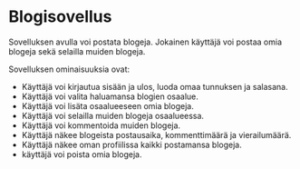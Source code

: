 # Blogisovellus

Sovelluksen avulla voi postata blogeja. Jokainen käyttäjä voi postaa omia blogeja 
sekä selailla muiden blogeja. 

Sovelluksen ominaisuuksia ovat:

- Käyttäjä voi kirjautua sisään ja ulos, luoda omaa tunnuksen ja salasana.
- Käyttäjä voi valita haluamansa blogien osaalue.
- Käyttäjä voi lisäta osaalueeseen omia blogeja. 
- Käyttäjä voi selailla muiden blogeja osaalueessa. 
- Käyttäjä voi kommentoida muiden blogeja. 
- Käyttäjä näkee blogeista postausaika, kommenttimäärä ja vierailumäärä. 
- Käyttäjä näkee oman profiilissa kaikki postamansa blogeja. 
- käyttäjä voi poista omia blogeja. 

